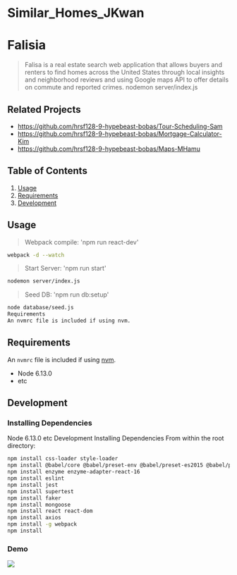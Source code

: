 # Similar_Homes_JKwan

# Falisia

> Falisa is a real estate search web application that allows buyers and renters to find homes across the United States through local insights and neighborhood reviews and using Google maps API to offer details on commute and reported crimes.
nodemon server/index.js
## Related Projects

  - https://github.com/hrsf128-9-hypebeast-bobas/Tour-Scheduling-Sam
  - https://github.com/hrsf128-9-hypebeast-bobas/Mortgage-Calculator-Kim
  - https://github.com/hrsf128-9-hypebeast-bobas/Maps-MHamu

## Table of Contents

1. [Usage](#Usage)
1. [Requirements](#requirements)
1. [Development](#development)

## Usage

> Webpack compile: 'npm run react-dev'
```sh
webpack -d --watch
```
> Start Server: 'npm run start'
```sh
nodemon server/index.js
```
> Seed DB: 'npm run db:setup'
```sh
node database/seed.js
Requirements
An nvmrc file is included if using nvm.
```
## Requirements

An `nvmrc` file is included if using [nvm](https://github.com/creationix/nvm).

- Node 6.13.0
- etc

## Development

### Installing Dependencies

Node 6.13.0
etc
Development
Installing Dependencies
From within the root directory:

```sh
npm install css-loader style-loader
npm install @babel/core @babel/preset-env @babel/preset-es2015 @babel/preset-react
npm install enzyme enzyme-adapter-react-16
npm install eslint
npm install jest
npm install supertest
npm install faker
npm install mongoose
npm install react react-dom
npm install axios
npm install -g webpack
npm install
```
### Demo
![](Falslia_Recording.gif)
